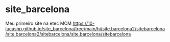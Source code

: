 # site_barcelona
Meu primeiro site na etec MCM
 https://10-lucashp.github.io/site_barcelona/tree/main/hi/site.barcelona2/sitebarcelona/site.barcelona2/sitebarcelona/site.barcelona/sitebarcelona
